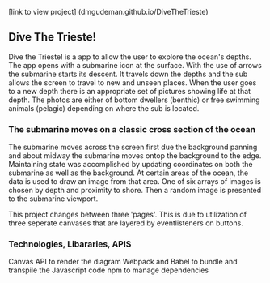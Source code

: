 [link to view project] (dmgudeman.github.io/DiveTheTrieste)


## Dive The Trieste!

Dive the Trieste! is a app to allow the user to explore
the ocean's depths.  The app opens with a submarine
icon at the surface.  With the use of arrows the submarine
starts its descent. It travels down the depths and the 
sub allows the screen to travel to new and unseen places.
When the user goes to a new depth there is an appropriate
set of pictures showing life at that depth.  The photos
are either of bottom dwellers (benthic) or free swimming
animals (pelagic) depending on where the sub is located.


### The submarine moves on a classic cross section of the ocean

The submarine moves across the screen first due the background
panning and about midway the submarine moves ontop the background
to the edge. Maintaining state was accomplished by updating
coordinates on both the submarine as well as the background.
At certain areas of the ocean, the data is used to draw an image
from that area. One of six arrays of images is chosen by depth and
proximity to shore. Then a random image is presented to the
submarine viewport.

This project changes between three 'pages'. This is due to utilization 
of three seperate canvases that are layered by eventlisteners on buttons.




### Technologies, Libararies, APIS
Canvas API to render the diagram 
Webpack and Babel to bundle and transpile the Javascript code
npm to manage dependencies














